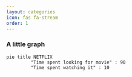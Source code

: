 ```yaml
---
layout: categories
icon: fas fa-stream
order: 1
---
```


<!-- The below doesnt seem to work -->
### A little graph
```mermaid
pie title NETFLIX
         "Time spent looking for movie" : 90
         "Time spent watching it" : 10
```
